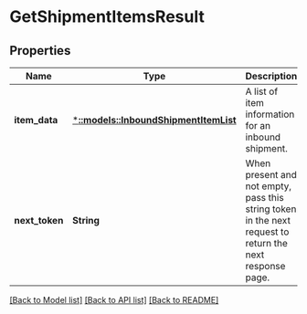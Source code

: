 # GetShipmentItemsResult

## Properties
Name | Type | Description | Notes
------------ | ------------- | ------------- | -------------
**item_data** | [***::models::InboundShipmentItemList**](InboundShipmentItemList.md) | A list of item information for an inbound shipment. | [optional] [default to null]
**next_token** | **String** | When present and not empty, pass this string token in the next request to return the next response page. | [optional] [default to null]

[[Back to Model list]](../README.md#documentation-for-models) [[Back to API list]](../README.md#documentation-for-api-endpoints) [[Back to README]](../README.md)



